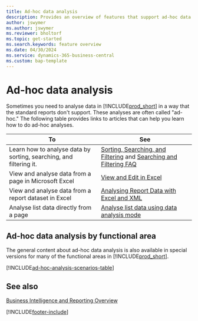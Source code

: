 ```yaml
---
title: Ad-hoc data analysis
description: Provides an overview of features that support ad-hoc data analyses in Business Central.
author: jswymer
ms.author: jswymer
ms.reviewer: bholtorf
ms.topic: get-started
ms.search.keywords: feature overview
ms.date: 04/30/2024
ms.service: dynamics-365-business-central
ms.custom: bap-template
---
```

# Ad-hoc data analysis

Sometimes you need to analyse data in [!INCLUDE[prod_short](includes/prod_short.md)] in a way that the standard reports don't support. These analyses are often called "ad-hoc." The following table provides links to articles that can help you learn how to do ad-hoc analyses.

| To | See |
| --- | --- |
| Learn how to analyse data by sorting, searching, and filtering it. | [Sorting, Searching, and Filtering](ui-enter-criteria-filters.md) and [Searching and Filtering FAQ](ui-search-filter-faq.yml) |
| View and analyse data from a page in Microsoft Excel | [View and Edit in Excel](across-work-with-excel.md) |
| View and analyse data from a report dataset in Excel | [Analysing Report Data with Excel and XML](report-analyze-excel.md) |
| Analyse list data directly from a page |[Analyse list data using data analysis mode](analysis-mode.md)|

## Ad-hoc data analysis by functional area

The general content about ad-hoc data analysis is also available in special versions for many of the functional areas in [!INCLUDE[prod_short](includes/prod_short.md)]. 

[!INCLUDE[ad-hoc-analysis-scenarios-table](includes/ad-hoc-analysis-scenarios-table.md)]


## See also

[Business Intelligence and Reporting Overview](ui-work-report.md)

[!INCLUDE[footer-include](includes/footer-banner.md)]
